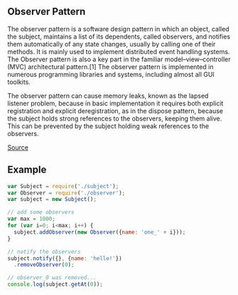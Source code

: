 ## Observer Pattern

The observer pattern is a software design pattern in which an object, called the subject, maintains a list of its dependents, called observers, and notifies them automatically of any state changes, usually by calling one of their methods. It is mainly used to implement distributed event handling systems. The Observer pattern is also a key part in the familiar model–view–controller (MVC) architectural pattern.[1] The observer pattern is implemented in numerous programming libraries and systems, including almost all GUI toolkits.

The observer pattern can cause memory leaks, known as the lapsed listener problem, because in basic implementation it requires both explicit registration and explicit deregistration, as in the dispose pattern, because the subject holds strong references to the observers, keeping them alive. This can be prevented by the subject holding weak references to the observers.

[Source](http://en.wikipedia.org/wiki/Observer_pattern)

## Example
```javascript
var Subject = require('./subject');
var Observer = require('./observer');
var subject = new Subject();

// add some observers
var max = 1000;
for (var i=0; i<max; i++) {
  subject.addObserver(new Observer({name: 'one_' + i}));
}

// notify the observers
subject.notify({}, {name: 'hello!'})
  .removeObserver(0);

// observer_0 was removed...
console.log(subject.getAt(0));
```